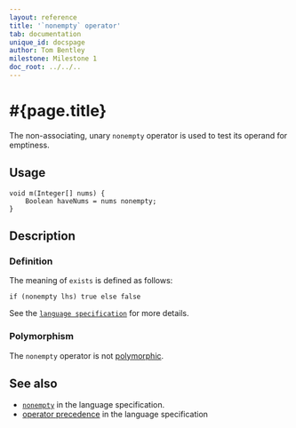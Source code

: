 ```yaml
---
layout: reference
title: '`nonempty` operator'
tab: documentation
unique_id: docspage
author: Tom Bentley
milestone: Milestone 1
doc_root: ../../..
---
```


# #{page.title}

The non-associating, unary `nonempty` operator is used to test its operand for 
emptiness.

## Usage 

    void m(Integer[] nums) {
        Boolean haveNums = nums nonempty;
    }

## Description

### Definition

The meaning of `exists` is defined as follows:

<!-- check:none -->
    if (nonempty lhs) true else false

See the [`language specification`](#{page.doc_root}/#{site.urls.spec_relative}#nullvalues) for more details.

### Polymorphism

The `nonempty` operator is not [polymorphic](#{page.doc_root}/reference/operator/operator-polymorphism). 

## See also

* [`nonempty`](#{page.doc_root}/#{site.urls.spec_relative}#nullvalues) in the language specification.
* [operator precedence](#{page.doc_root}/#{site.urls.spec_relative}#operatorprecedence) in the 
  language specification

